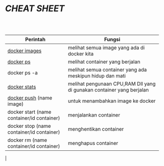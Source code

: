 *CHEAT SHEET*
=

<br>
<br>

| Perintah | Fungsi |
| ---      | ---    |
|[docker images][docker-image] | melihat semua image yang ada di docker kita|
|[docker ps][docker-ps] | melihat container yang berjalan|
|docker ps -a | melihat semua container yang ada meskipun hidup dan mati|
|[docker stats][docker-stats] | melihat pengunaan CPU,RAM Dll yang di gunakan container yang berjalan|
|[docker push][docker-push] (name image) | untuk menambahkan image ke docker |
|docker start (name container/id container)| menjalankan container|
|docker stop (name container/id container) | menghentikan container|
|docker rm (name container/id container) | menghapus container|
|

[docker-image]: </Docker/docker-image.md>
[docker-ps]: </Docker/docker-ps.md>
[docker-stats]: </Docker/docker-stats.md>
[docker-push]: </Docker/docker-push.md>
[docker-start]: </Docker/docker-start.md>